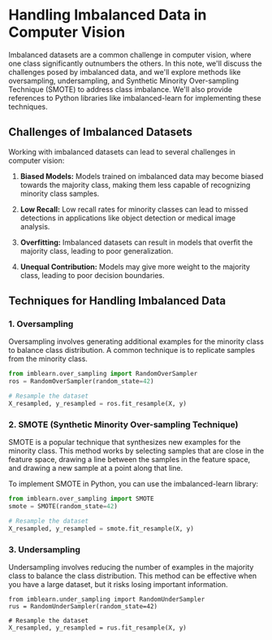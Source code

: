 # Handling Imbalanced Data in Computer Vision

Imbalanced datasets are a common challenge in computer vision, where one class significantly outnumbers the others. In this note, we'll discuss the challenges posed by imbalanced data, and we'll explore methods like oversampling, undersampling, and Synthetic Minority Over-sampling Technique (SMOTE) to address class imbalance. We'll also provide references to Python libraries like imbalanced-learn for implementing these techniques.

## Challenges of Imbalanced Datasets

Working with imbalanced datasets can lead to several challenges in computer vision:

1. **Biased Models:** Models trained on imbalanced data may become biased towards the majority class, making them less capable of recognizing minority class samples.

2. **Low Recall:** Low recall rates for minority classes can lead to missed detections in applications like object detection or medical image analysis.

3. **Overfitting:** Imbalanced datasets can result in models that overfit the majority class, leading to poor generalization.

4. **Unequal Contribution:** Models may give more weight to the majority class, leading to poor decision boundaries.

## Techniques for Handling Imbalanced Data

### 1. Oversampling

Oversampling involves generating additional examples for the minority class to balance class distribution. A common technique is to replicate samples from the minority class.

```python
from imblearn.over_sampling import RandomOverSampler
ros = RandomOverSampler(random_state=42)

# Resample the dataset
X_resampled, y_resampled = ros.fit_resample(X, y)
```


### 2. SMOTE (Synthetic Minority Over-sampling Technique)

SMOTE is a popular technique that synthesizes new examples for the minority class. This method works by selecting samples that are close in the feature space, drawing a line between the samples in the feature space, and drawing a new sample at a point along that line.

To implement SMOTE in Python, you can use the imbalanced-learn library:

```python
from imblearn.over_sampling import SMOTE
smote = SMOTE(random_state=42)

# Resample the dataset
X_resampled, y_resampled = smote.fit_resample(X, y)
```

### 3. Undersampling
Undersampling involves reducing the number of examples in the majority class to balance the class distribution. This method can be effective when you have a large dataset, but it risks losing important information.

```
from imblearn.under_sampling import RandomUnderSampler
rus = RandomUnderSampler(random_state=42)

# Resample the dataset
X_resampled, y_resampled = rus.fit_resample(X, y)

```
